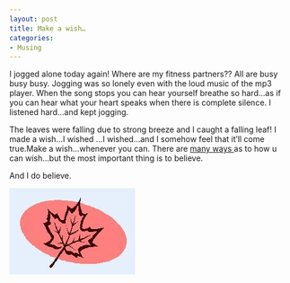 ```yaml
---
layout: post
title: Make a wish…
categories:
- Musing
---
```


I jogged alone today again! Where are my fitness partners?? All are busy busy busy. Jogging was so lonely even with the loud music of the mp3 player. When the song stops you can hear yourself breathe so hard…as if you can hear what your heart speaks when there is complete silence. I listened hard…and kept jogging.

The leaves were falling due to strong breeze and I caught a falling leaf! I made a wish…I wished …I wished…and I somehow feel that it’ll come true.Make a wish…whenever you can. There are [many ways ](http://www.everything2.com/index.pl?node_id=1128237)as to how u can wish…but the most important thing is to believe.

And I do believe.

![](/img/leaf.jpg)

 
